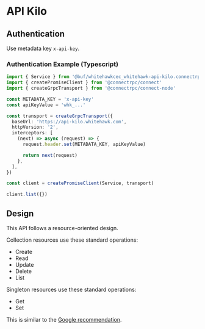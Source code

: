# API Kilo

## Authentication

Use metadata key `x-api-key`.

### Authentication Example (Typescript)

```ts
import { Service } from '@buf/whitehawkcec_whitehawk-api-kilo.connectrpc_es/whitehawk/api/kilo/resources/accounts/v1/service_connect'
import { createPromiseClient } from '@connectrpc/connect'
import { createGrpcTransport } from '@connectrpc/connect-node'

const METADATA_KEY = 'x-api-key'
const apiKeyValue = 'whk_...'

const transport = createGrpcTransport({
  baseUrl: 'https://api-kilo.whitehawk.com',
  httpVersion: '2',
  interceptors: [
    (next) => async (request) => {
      request.header.set(METADATA_KEY, apiKeyValue)

      return next(request)
    },
  ],
})

const client = createPromiseClient(Service, transport)

client.list({})
```

## Design

This API follows a resource-oriented design.

Collection resources use these standard operations:

- Create
- Read
- Update
- Delete
- List

Singleton resources use these standard operations:

- Get
- Set

This is similar to the [Google recommendation](https://cloud.google.com/apis/design/resources).
